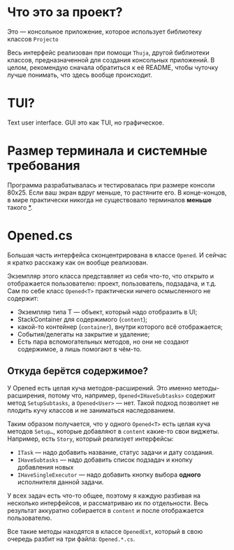 # Что это за проект?
Это — консольное приложение, которое использует библиотеку классов `Projecto`

Весь интерфейс реализован при помощи `Thuja`, другой библиотеки классов, предназначенной для создания консольных приложений.
В целом, рекомендую сначала обратиться к её README, чтобы чуточку лучше понимать, что здесь вообще происходит.

# TUI?
Text user interface. GUI это как TUI, но графическое.

# Размер терминала и системные требования
Программа разрабатывалась и тестировалась при размере консоли 80x25. Если ваш экран вдруг меньше, то растяните его.
В конце-концов, в мире практически никогда не существовало терминалов **меньше** такого [*](VT100).

[VT100]: https://www.reddit.com/r/commandline/comments/3yb1g7/standard_terminal_size/cyc0aad/

# Opened.cs
Большая часть интерфейса сконцентрирована в классе `Opened`. И сейчас я кратко расскажу как он вообще реализован.

Экземпляр этого класса представляет из себя что-то, что открыто и отображается пользователю: проект, пользователь, подзадача, и т.д.
Сам по себе класс `Opened<T>` практически ничего осмысленного не содержит:
- Экземпляр типа T — объект, который надо отобразить в UI;
- StackContainer для содержимого (`content`);
- какой-то контейнер (`container`), внутри которого всё отображается;
- События/делегаты на закрытие и удаление;
- Есть пара вспомогательных методов, но они не создают содержимое, а лишь помогают в чём-то.

## Откуда берётся содержимое?

У Opened есть целая куча методов-расширений. Это именно методы-расширения, потому что, например, `Opened<IHaveSubtasks>` содержит метод `SetupSubtasks`, а `Opened<User>` — нет. Такой подход позволяет не плодить кучу классов и не заниматься наследованием.

Таким образом получается, что у одного `Opened<T>` есть целая куча методов `Setup…`, которые добавляют в `content` какие-то свои виджеты. Например, есть `Story`, который реализует интерфейсы:
- `ITask` — надо добавить название, статус задачи и дату создания.
- `IHaveSubtasks` — надо добавить список подзадач и кнопку добавления новых
- `IHaveSingleExecutor` — надо добавить кнопку выбора **одного** исполнителя данной задачи.

У всех задач есть что-то общее, поэтому я каждую разбивая на несколько интерфейсов, и рассматриваю их по отдельности. Весь результат аккуратно собирается в `content` и после отображается пользователю.

Все такие методы находятся в классе `OpenedExt`, который в свою очередь разбит на три файла: `Opened.*.cs`.